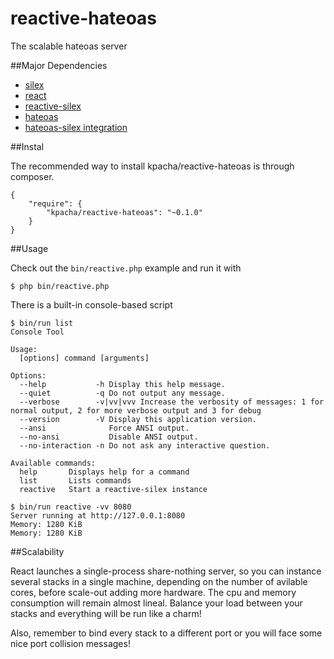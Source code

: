 reactive-hateoas
================

The scalable hateoas server

##Major Dependencies

* [silex](http://silex.sensiolabs.org/documentation)
* [react](http://reactphp.org/)
* [reactive-silex](http://github.com/kpacha/reactive-silex)
* [hateoas](http://hateoas-php.org/)
* [hateoas-silex integration](http://github.com/mcuadros/silex-hateoas)

##Instal

The recommended way to install kpacha/reactive-hateoas is through composer.

    {
        "require": {
            "kpacha/reactive-hateoas": "~0.1.0"
        }
    }

##Usage

Check out the `bin/reactive.php` example and run it with

    $ php bin/reactive.php

There is a built-in console-based script

    $ bin/run list
    Console Tool

    Usage:
      [options] command [arguments]

    Options:
      --help           -h Display this help message.
      --quiet          -q Do not output any message.
      --verbose        -v|vv|vvv Increase the verbosity of messages: 1 for normal output, 2 for more verbose output and 3 for debug
      --version        -V Display this application version.
      --ansi              Force ANSI output.
      --no-ansi           Disable ANSI output.
      --no-interaction -n Do not ask any interactive question.

    Available commands:
      help       Displays help for a command
      list       Lists commands
      reactive   Start a reactive-silex instance

    $ bin/run reactive -vv 8080
    Server running at http://127.0.0.1:8080
    Memory: 1280 KiB
    Memory: 1280 KiB

##Scalability

React launches a single-process share-nothing server, so you can instance several stacks in a single 
machine, depending on the number of avilable cores, before scale-out adding more hardware. The cpu 
and memory consumption will remain almost lineal. Balance your load between your stacks and everything 
will be run like a charm!

Also, remember to bind every stack to a different port or you will face some nice port collision messages!
